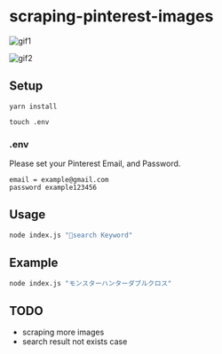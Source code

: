 # scraping-pinterest-images

![gif1](https://qiita-image-store.s3.amazonaws.com/0/264910/301277c0-9504-5cb5-7e3d-55d73907cf2a.gif)

![gif2](https://qiita-image-store.s3.amazonaws.com/0/264910/cef39d4a-ee5c-22c0-efe9-2e28c1f75bb8.gif)

## Setup
```
yarn install

touch .env
```

### .env
Please set your Pinterest Email, and Password.
```env
email = example@gmail.com
password example123456
```


## Usage
```zsh
node index.js "search Keyword"
```

## Example

```zsh
node index.js "モンスターハンターダブルクロス"
```

## TODO

- scraping more images
- search result not exists case